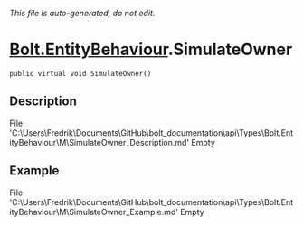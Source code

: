 *This file is auto-generated, do not edit.*

# [Bolt.EntityBehaviour](Types/Bolt.EntityBehaviour.md).SimulateOwner
`public virtual void SimulateOwner()`
## Description
File 'C:\Users\Fredrik\Documents\GitHub\bolt_documentation\api\Types\Bolt.EntityBehaviour\M\SimulateOwner_Description.md' Empty
## Example
File 'C:\Users\Fredrik\Documents\GitHub\bolt_documentation\api\Types\Bolt.EntityBehaviour\M\SimulateOwner_Example.md' Empty
